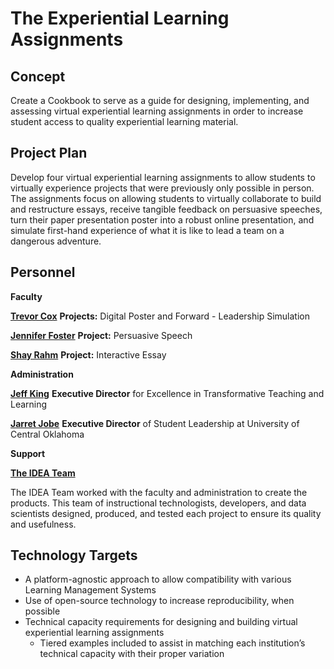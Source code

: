 # The Experiential Learning Assignments

## Concept

Create a Cookbook to serve as a guide for designing, implementing, and assessing virtual experiential learning assignments in order to increase student access to quality experiential learning material.

## Project Plan

Develop four virtual experiential learning assignments to allow students to virtually experience projects that were previously only possible in person. The assignments focus on allowing students to virtually collaborate to build and restructure essays, receive tangible feedback on persuasive speeches, turn their paper presentation poster into a robust online presentation, and simulate first-hand experience of what it is like to lead a team on a dangerous adventure.

## Personnel

**Faculty**

**[Trevor Cox](https://www3.uco.edu/centraldirectory/profiles/834701)**
**Projects:** Digital Poster and Forward - Leadership Simulation

**[Jennifer Foster](https://www.uco.edu/cla/departments/mass-communication/faculty)**
**Project:** Persuasive Speech

**[Shay Rahm](https://www3.uco.edu/centraldirectory/profiles/3075)**
**Project:** Interactive Essay

**Administration**

**[Jeff King](https://www3.uco.edu/centraldirectory/profiles/821521)**
**Executive Director** for Excellence in
Transformative Teaching and Learning

**[Jarret Jobe](https://www.uco.edu/student-resources/ce/student-leadership)**
**Executive Director** of Student Leadership
at University of Central Oklahoma

**Support**

**[The IDEA Team](https://cece.uco.edu/idea/ProductCatalog/index.php)**

The IDEA Team worked with the faculty and administration to create the products. This team of instructional technologists, developers, and data scientists designed, produced, and tested each project to ensure its quality and usefulness.

## Technology Targets

* A platform-agnostic approach to allow compatibility with various Learning Management Systems
* Use of open-source technology to increase reproducibility, when possible
* Technical capacity requirements for designing and building virtual experiential learning assignments
  * Tiered examples included to assist in matching each institution’s technical capacity with their proper variation
